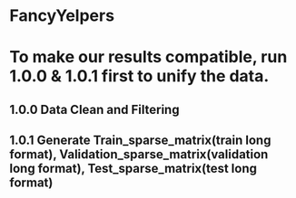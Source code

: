 # FancyYelpers


# To make our results compatible, run 1.0.0 & 1.0.1 first to unify the data.
##  1.0.0 Data Clean and Filtering
##  1.0.1 Generate Train_sparse_matrix(train long format), Validation_sparse_matrix(validation long format), Test_sparse_matrix(test long format)


